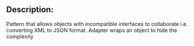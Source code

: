 ## Description: 
Pattern that allows objects with incompatible interfaces to collaborate i.e. converting XML to JSON format. Adapter wraps an object to hide the complexity
